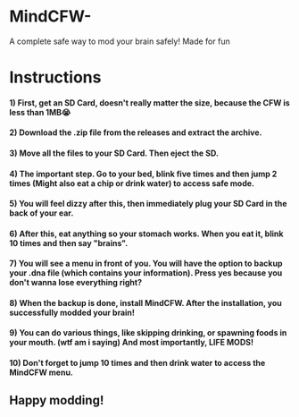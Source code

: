 # MindCFW-
A complete safe way to mod your brain safely! Made for fun


# Instructions 

#### 1) First, get an SD Card, doesn't really matter the size, because the CFW is less than 1MB😭


#### 2) Download the .zip file from the releases and extract the archive.


#### 3) Move all the files to your SD Card. Then eject the SD.

 
#### 4) The important step. Go to your bed, blink five times and then jump 2 times (Might also eat a chip or drink water) to access safe mode.


#### 5) You will feel dizzy after this, then immediately plug your SD Card in the back of your ear. 


#### 6) After this, eat anything so your stomach works. When you eat it, blink 10 times and then say "brains".


#### 7) You will see a menu in front of you. You will have the option to backup your .dna file (which contains your information). Press yes because you don't wanna lose everything right?


#### 8) When the backup is done, install MindCFW. After the installation, you successfully modded your brain!


#### 9) You can do various things, like skipping drinking, or spawning foods in your mouth. (wtf am i saying) And most importantly, LIFE MODS!


#### 10) Don't forget to jump 10 times and then drink water to access the MindCFW menu.



## Happy modding!
